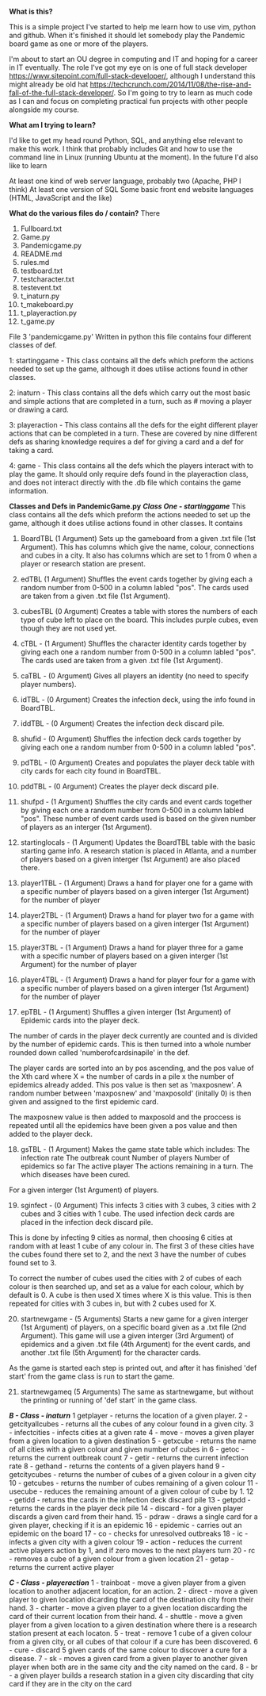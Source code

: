 
**What is this?**

This is a simple project I've started to help me learn how to use vim, python and github. When it's finished it should let somebody play the Pandemic board game as one or more of the players.

I'm about to start an OU degree in computing and IT and hoping for a career in IT eventually. The role I've got my eye on is one of full stack developer https://www.sitepoint.com/full-stack-developer/, although I understand this might already be old hat https://techcrunch.com/2014/11/08/the-rise-and-fall-of-the-full-stack-developer/. So I'm going to try to learn as much code as I can and focus on completing practical fun projects with other people alongside my course. 


**What am I trying to learn?**

I'd like to get my head round Python, SQL, and anything else relevant to make this work. I think that probably includes Git and how to use the command line in Linux (running Ubuntu at the moment). In the future I'd also like to learn

At least one kind of web server language, probably two (Apache, PHP I think)
At least one version of SQL
Some basic front end website languages (HTML, JavaScript and the like)


**What do the various files do / contain?**
There 
1. Fullboard.txt
2. Game.py
3. Pandemicgame.py
4. README.md
5. rules.md
6. testboard.txt
7. testcharacter.txt
8. testevent.txt
9. t_inaturn.py
10. t_makeboard.py
11. t_playeraction.py
12. t_game.py


File 3 'pandemicgame.py'
Written in python this file contains four different classes of def.

1: startinggame - This class contains all the defs which preform the actions needed to set up the game, although it does utilise actions  found in other classes.

2: inaturn - This class contains all the defs which carry out the most basic and simple actions that are completed in a turn, such as # moving a player or drawing a card.

3: playeraction - This class contains all the defs for the eight different player actions that can be completed in a turn. These are covered by nine different defs as sharing knowledge requires a def for giving a card and a def for taking a card.

4: game - This class contains all the defs which the players interact with to play the game. It should only require defs found in the playeraction class, and does not interact directly with the .db file which contains the game information.

**Classes and Defs in PandemicGame.py**
***Class One - startinggame***
This class contains all the defs which preform the actions needed to set up the game, although it does utilise actions found in other classes. It contains 

1. BoardTBL (1 Argument)
Sets up the gameboard from a given .txt file (1st Argument). This has columns which give the name, colour, connections and cubes in a city. It also has columns which are set to 1 from 0 when a player or research station are present.

2. edTBL (1 Argument)
Shuffles the event cards together by giving each a random number from 0-500 in a column labled "pos". The cards used are taken from a given .txt file (1st Argument).

3. cubesTBL (0 Argument)
Creates a table with stores the numbers of each type of cube left to place on the board. This includes purple cubes, even though they are not used yet.

4. cTBL - (1 Argument) 
Shuffles the character identity cards together by giving each one a random number from 0-500 in a column labled "pos". The cards used are taken from a given .txt file (1st Argument).

5. caTBL - (0 Argument) 
Gives all players an identity (no need to specify player numbers).

6. idTBL - (0 Argument)
Creates the infection deck, using the info found in BoardTBL.

7. iddTBL - (0 Argument) 
Creates the infection deck discard pile.

8. shufid - (0 Argument)
Shuffles the infection deck cards together by giving each one a random number from 0-500 in a column labled "pos".

9. pdTBL - (0 Argument)
Creates and populates the player deck table with city cards for each city found in BoardTBL.

10. pddTBL - (0 Argument)
Creates the player deck discard pile.

11. shufpd - (1 Argument)
Shuffles the city cards and event cards together by giving each one a random number from 0-500 in a column labled "pos". These number of event cards used is based on the given number of players as an interger (1st Argument).

12. startinglocals - (1 Argument)
Updates the BoardTBL table with the basic starting game info. A research station is placed in Atlanta, and a number of players based on a given interger (1st Argument) are also placed there.

13. player1TBL - (1 Argument)
Draws a hand for player one for a game with a specific number of players based on a given interger (1st Argument) for the number of player 

14. player2TBL - (1 Argument)
Draws a hand for player two for a game with a specific number of players based on a given interger (1st Argument) for the number of player 

15. player3TBL - (1 Argument)
Draws a hand for player three for a game with a specific number of players based on a given interger (1st Argument) for the number of player 

16. player4TBL - (1 Argument)
Draws a hand for player four for a game with a specific number of players based on a given interger (1st Argument) for the number of player 

17. epTBL - (1 Argument)
Shuffles a given interger (1st Argument) of Epidemic cards into the player deck. 

The number of cards in the player deck currently are counted and is divided by the number of epidemic cards. This is then turned into a whole number rounded down called 'numberofcardsinapile' in the def.

The player cards are sorted into an by pos ascending, and the pos value of the Xth card where X = the number of cards in a pile x the number of epidemics already added. This pos value is then set as 'maxposnew'. A random number between 'maxposnew' and 'maxposold' (initally 0) is then given and assigned to the first epidemic card. 

The maxposnew value is then added to maxposold and the proccess is repeated until all the epidemics have been given a pos value and then added to the player deck.

18. gsTBL - (1 Argument)
Makes the game state table which includes:
The infection rate
The outbreak count
Number of players
Number of epidemics so far
The active player
The actions remaining in a turn.
The which diseases have been cured.

For a given interger (1st Argument) of players.


19. sginfect - (0 Argument)
This infects 3 cities with 3 cubes, 3 cities with 2 cubes and 3 cities with 1 cube. The used infection deck cards are placed in the infection deck discard pile.

This is done by infecting 9 cities as normal, then choosing 6 cities at random with at least 1 cube of any colour in. The first 3 of these cities have the cubes found there set to 2, and the next 3 have the number of cubes found set to 3.

To correct the number of cubes used the cities with 2 of cubes of each colour is then searched up, and set as a value for each colour, which by default is 0. A cube is then used X times where X is this value. This is then repeated for cities with 3 cubes in, but with 2 cubes used for X.

20. startnewgame - (5 Arguments)
Starts a new game for a given interger (1st Argument) of players, on a specific board given as a .txt file (2nd Argument). This game will use a given interger (3rd Argument) of epidemics and a given .txt file (4th Argument) for the event cards, and another .txt file (5th Argument) for the character cards. 

As the game is started each step is printed out, and after it has finished 'def start' from the game class is run to start the game.

21. startnewgameq (5 Arguments)
The same as startnewgame, but without the printing or running of 'def start' in the game class.

***B - Class - inaturn***
1 getplayer - returns the location of a given player. 
2 - getcityallcubes - returns all the cubes of any colour found in a given city.
3 - infectcities - infects cities at a given rate
4 - move - moves a given player from a given location to a given destination
5 - getxcube - returns the name of all cities with a given colour and given number of cubes in
6 - getoc - returns the current outbreak count 
7 - getir - returns the current infection rate
8 - gethand - returns the contents of a given players hand
9 - getcitycubes - returns the number of cubes of a given colour in a given city
10 - getcubes - returns the number of cubes remaining of a given colour
11 - usecube - reduces the remaining amount of a given colour of cube by 1.
12 - getidd - returns the cards in the infection deck discard pile
13 - getpdd - returns the cards in the player deck pile
14 - discard - for a given player discards a given card from their hand.
15 - pdraw - draws a single card for a given player, checking if it is an epidemic
16 - epidemic - carries out an epidemic on the board
17 - co - checks for unresolved outbreaks
18 - ic - infects a given city with a given colour
19 - action - reduces the current active players action by 1, and if zero moves to the next players turn
20 - rc - removes a cube of a given colour from a given location
21 - getap - returns the current active player

***C - Class - playeraction***
1 - trainboat - move a given player from a given location to another adjacent location, for an action.
2 - direct - move a given player to given location dicarding the card of the destination city from their hand.
3 - charter - move a given player to a given location discarding the card of their current location from their hand.
4 - shuttle - move a given player from a given location to a given destination where there is a research station present at each locaton.
5 - treat - remove 1 cube of a given colour from a given city, or all cubes of that colour if a cure has been discovered.
6 - cure - discard 5 given cards of the same colour to discover a cure for a disease.
7 - sk - moves a given card from a given player to another given player when both are in the same city and the city named on the card.
8 - br - a given player builds a research station in a given city discarding that city card if they are in the city on the card


